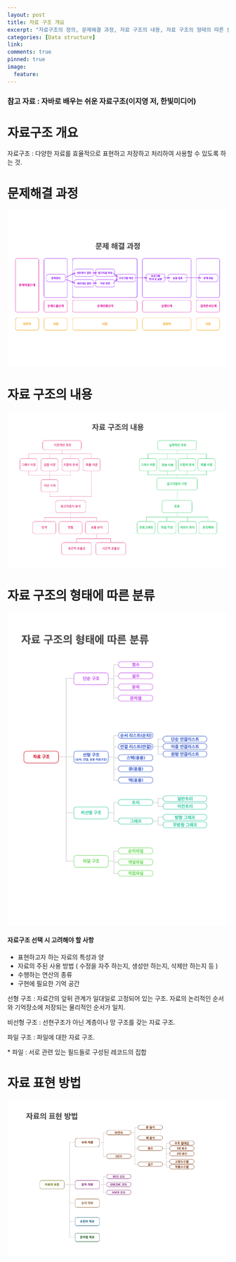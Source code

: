 ```yaml
---
layout: post
title: 자료 구조 개요
excerpt: "자료구조의 정의, 문제해결 과정, 자료 구조의 내용, 자료 구조의 형태의 따른 분류, 자료 표현 방법"
categories: [Data structure]
link:
comments: true
pinned: true
image:
  feature:
---
```


### 참고 자료 : 자바로 배우는 쉬운 자료구조(이지영 저, 한빛미디어)

# 자료구조 개요

자료구조 : 다양한 자료를 효율적으로 표현하고 저장하고 처리하여 사용할 수 있도록 하는 것.


# 문제해결 과정

![Smithsonian Image](/img/2017-10-03-01.png)

# 자료 구조의 내용

![Smithsonian Image](/img/2017-10-03-02.png)

# 자료 구조의 형태에 따른 분류

![Smithsonian Image](/img/2017-10-03-03.png)

#### 자료구조 선택 시 고려해야 할 사항

* 표현하고자 하는 자료의 특성과 양
* 자료의 주된 사용 방법 ( 수정을 자주 하는지, 생성만 하는지, 삭제만 하는지 등 )
* 수행하는 연산의 종류
* 구현에 필요한 기억 공간

선형 구조 : 자료간의 앞뒤 관계가 일대일로 고정되어 있는 구조. 자료의 논리적인 순서와 기억장소에 저장되는 물리적인 순서가 일치.

비선형 구조 : 선현구조가 아닌 계층이나 망 구조를 갖는 자료 구조.

파일 구조 : 파일에 대한 자료 구조.

\* 파일 : 서로 관련 있는 필드들로 구성된 레코드의 집합

# 자료 표현 방법

![Smithsonian Image](/img/2017-10-03-04.png)
